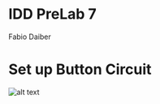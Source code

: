 # IDD PreLab 7

Fabio Daiber


# Set up Button Circuit

![alt text](https://github.com/fpdaiber/IDD_PreLab7/blob/master/IMG_2600.jpg)
